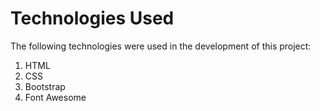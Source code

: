 # Technologies Used
The following technologies were used in the development of this project:

  1.  HTML
  2.  CSS
  3.  Bootstrap
  4.  Font Awesome

 
